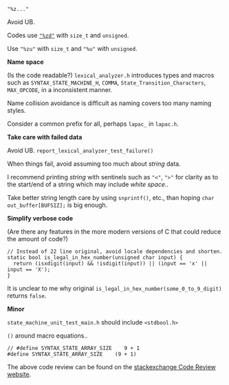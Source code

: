 `"%z..."`

Avoid UB.

Codes use [`"%zd"`](https://stackoverflow.com/q/32916575/2410359) with `size_t` and `unsigned`.

Use `"%zu"` with `size_t` and `"%u"` with `unsigned`.

**Name space**

(Is the code readable?) `lexical_analyzer.h` introduces types and macros such as `SYNTAX_STATE_MACHINE_H`, `COMMA`, `State_Transition_Characters`, `MAX_OPCODE`, in a inconsistent manner. 

Name collision avoidance is difficult as naming covers too many naming styles.

Consider a common prefix for all, perhaps `lapac_` in `lapac.h`.

**Take care with failed data**

Avoid UB. `report_lexical_analyzer_test_failure()`  

When things fail, avoid assuming too much about _string_ data.   

I recommend printing _string_ with sentinels such as `"<"`, `">"` for clarity as to the start/end of a string which may include _white space_..

Take better string length care by using `snprintf()`, etc., than hoping `char out_buffer[BUFSIZ];` is big enough.

**Simplify verbose code**

(Are there any features in the more modern versions of C that could reduce the amount of code?)

    // Instead of 22 line original, avoid locale dependencies and shorten.
    static bool is_legal_in_hex_number(unsigned char input) {
      return (isxdigit(input) && !isdigit(input)) || (input == 'x' || input == 'X');
    }

It is unclear to me why original `is_legal_in_hex_number(some_0_to_9_digit)` returns `false`.

**Minor**

`state_machine_unit_test_main.h` should include `<stdbool.h>`

`()` around macro equations..

    // #define SYNTAX_STATE_ARRAY_SIZE    9 + 1
    #define SYNTAX_STATE_ARRAY_SIZE    (9 + 1)


The above code review can be found on the [stackexchange Code Review website](https://codereview.stackexchange.com/questions/248559/hand-coded-state-driven-lexical-analyzer-in-c-with-unit-test-part-a/248599#248599).